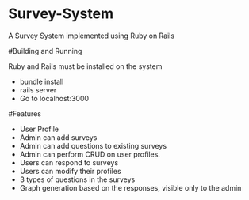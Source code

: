 # Survey-System
A Survey System implemented using Ruby on Rails

#Building and Running

Ruby and Rails must be installed on the system

- bundle install
- rails server
- Go to localhost:3000

#Features
- User Profile
- Admin can add surveys
- Admin can add questions to existing surveys
- Admin can perform CRUD on user profiles. 
- Users can respond to surveys
- Users can modify their profiles
- 3 types of questions in the surveys
- Graph generation based on the responses, visible only to the admin


